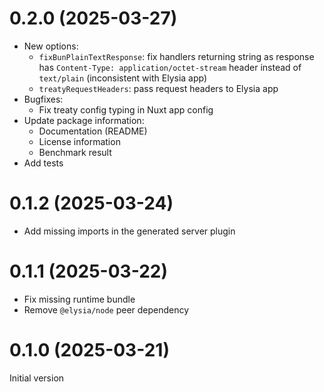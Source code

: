 # 0.2.0 (2025-03-27)

- New options:
  - `fixBunPlainTextResponse`: fix handlers returning string as response has
    `Content-Type: application/octet-stream` header instead of `text/plain`
    (inconsistent with Elysia app)
  - `treatyRequestHeaders`: pass request headers to Elysia app
- Bugfixes:
  - Fix treaty config typing in Nuxt app config
- Update package information:
  - Documentation (README)
  - License information
  - Benchmark result
- Add tests

# 0.1.2 (2025-03-24)

- Add missing imports in the generated server plugin

# 0.1.1 (2025-03-22)

- Fix missing runtime bundle
- Remove `@elysia/node` peer dependency

# 0.1.0 (2025-03-21)

Initial version
